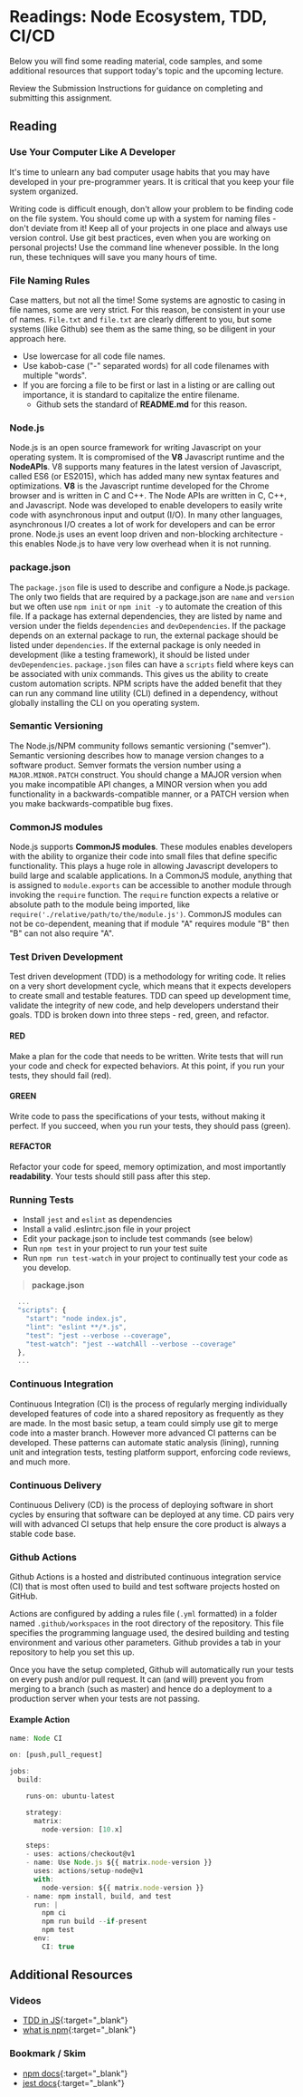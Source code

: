 # Readings: Node Ecosystem, TDD, CI/CD

Below you will find some reading material, code samples, and some additional resources that support today's topic and the upcoming lecture.

Review the Submission Instructions for guidance on completing and submitting this assignment.

## Reading

### Use Your Computer Like A Developer

It's time to unlearn any bad computer usage habits that you may have developed in your pre-programmer years. It is critical that you keep your file system organized.

Writing code is difficult enough, don't allow your problem to be finding code on the file system. You should come up with a system for naming files - don't deviate from it! Keep all of your projects in one place and always use version control. Use git best practices, even when you are working on personal projects! Use the command line whenever possible.  In the long run, these techniques will save you many hours of time.

### File Naming Rules

Case matters, but not all the time! Some systems are agnostic to casing in file names, some are very strict. For this reason, be consistent in your use of names. `File.txt` and `file.txt` are clearly different to you, but some systems (like Github) see them as the same thing, so be diligent in your approach here.

- Use lowercase for all code file names.
- Use  kabob-case ("-" separated words) for all code filenames with multiple "words".
- If you are forcing a file to be first or last in a listing or are calling out importance, it is standard to capitalize the entire filename.
  - Github sets the standard of **README.md** for this reason.

### Node.js

Node.js is an open source framework for writing Javascript on your operating system. It is compromised of the **V8** Javascript runtime and the **NodeAPIs**. V8 supports many features in the latest version of Javascript, called ES6 (or ES2015), which has added many new syntax features and optimizations. **V8** is the Javascript runtime developed for the Chrome browser and is written in C and C++. The Node APIs are written in C, C++, and Javascript. Node was developed to enable developers to easily write code with asynchronous input and output (I/O). In many other languages, asynchronous I/O creates a lot of work for developers and can be error prone. Node.js uses an event loop driven and non-blocking architecture - this enables Node.js to have very low overhead when it is not running.

### package.json

The `package.json` file is used to describe and configure a Node.js package. The only two fields that are required by a package.json are `name` and `version` but we often use `npm init` or `npm init -y` to automate the creation of this file. If a package has external dependencies, they are listed by name and version under the fields `dependencies` and `devDependencies`. If the package depends on an external package to run, the external package should be listed under `dependencies`. If the external package is only needed in development (like a testing framework), it should be listed under `devDependencies`. `package.json` files can have a `scripts` field where keys can be associated with unix commands. This gives us the ability to create custom automation scripts.  NPM scripts have the added benefit that they can run any command line utility (CLI) defined in a dependency, without globally installing the CLI on you operating system.

### Semantic Versioning

The Node.js/NPM community follows semantic versioning ("semver"). Semantic versioning describes how to manage version changes to a software product. Semver formats the version number using a `MAJOR.MINOR.PATCH` construct. You should change a MAJOR version when you make incompatible API changes, a MINOR version when you add functionality in a backwards-compatible manner, or a PATCH version when you make backwards-compatible bug fixes.

### CommonJS modules

Node.js supports **CommonJS modules**.  These modules enables developers with the ability to organize their code into small files that define specific functionality. This plays a huge role in allowing Javascript developers to build large and scalable applications. In a CommonJS module, anything that is assigned to `module.exports` can be accessible to another module through invoking the `require` function. The `require` function expects a relative or absolute path to the module being imported, like `require('./relative/path/to/the/module.js')`. CommonJS modules can not be co-dependent, meaning that if module "A" requires module "B" then "B" can not also require "A".

### Test Driven Development

Test driven development (TDD) is a methodology for writing code. It relies on a very short development cycle, which means that it expects developers to create small and testable features. TDD can speed up development time, validate the integrity of new code, and help developers understand their goals. TDD is broken down into three steps - red, green, and refactor.

#### RED

Make a plan for the code that needs to be written. Write tests that will run your code and check for expected behaviors. At this point, if you run your tests, they should fail (red).

#### GREEN

Write code to pass the specifications of your tests, without making it perfect. If you succeed, when you run your tests, they should pass (green).

#### REFACTOR

Refactor your code for speed, memory optimization, and most importantly **readability**. Your tests should still pass after this step.

### Running Tests

- Install `jest` and `eslint` as dependencies
- Install a valid .eslintrc.json file in your project
- Edit your package.json to include test commands (see below)
- Run `npm test` in your project to run your test suite
- Run `npm run test-watch` in your project to continually test your code as you develop.

> **package.json**

``` javascript
  ...
  "scripts": {
    "start": "node index.js",
    "lint": "eslint **/*.js",
    "test": "jest --verbose --coverage",
    "test-watch": "jest --watchAll --verbose --coverage"
  },
  ...

```

### Continuous Integration

Continuous Integration (CI) is the process of regularly merging individually developed features of code into a shared repository as frequently as they are made. In the most basic setup, a team could simply use git to merge code into a master branch. However more advanced CI patterns can be developed. These patterns can automate static analysis (lining), running unit and integration tests, testing platform support, enforcing code reviews, and much more.

### Continuous Delivery

Continuous Delivery (CD) is the process of deploying software in short cycles by ensuring that software can be deployed at any time. CD pairs very will with advanced CI setups that help ensure the core product is always a stable code base.

### Github Actions

Github Actions is a hosted and distributed continuous integration service (CI) that is most often used to build and test software projects hosted on GitHub.

Actions are configured by adding a rules file (`.yml` formatted) in a folder named `.github/workspaces` in the root directory of the repository. This file specifies the programming language used, the desired building and testing environment and various other parameters. Github provides a tab in your repository to help you set this up.

Once you have the setup completed, Github will automatically run your tests on every push and/or pull request. It can (and will) prevent you from merging to a branch (such as master) and hence do a deployment to a production server when your tests are not passing.

#### Example Action

``` javascript
name: Node CI

on: [push,pull_request]

jobs:
  build:

    runs-on: ubuntu-latest

    strategy:
      matrix:
        node-version: [10.x]

    steps:
    - uses: actions/checkout@v1
    - name: Use Node.js ${{ matrix.node-version }}
      uses: actions/setup-node@v1
      with:
        node-version: ${{ matrix.node-version }}
    - name: npm install, build, and test
      run: |
        npm ci
        npm run build --if-present
        npm test
      env:
        CI: true
```

## Additional Resources

### Videos

- [TDD in JS](http://www.letscodejavascript.com/){:target="_blank"}
- [what is npm](https://docs.npmjs.com/getting-started/what-is-npm){:target="_blank"}

### Bookmark / Skim

- [npm docs](https://docs.npmjs.com){:target="_blank"}
- [jest docs](https://jestjs.io/docs/en/getting-started){:target="_blank"}
